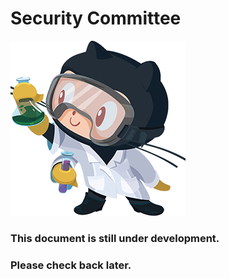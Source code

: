 Security Committee
==================

![See the source image](media/6afe0fa58fc08288fb1b03c6b5eb0813.png)

### This document is still under development.

### Please check back later.
